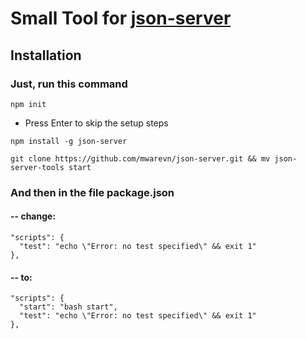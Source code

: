 # Small Tool for [json-server](https://github.com/typicode/json-server#getting-started)

## Installation

### Just, run this command


```
npm init
```

 * Press Enter to skip the setup steps

```
npm install -g json-server
```

```
git clone https://github.com/mwarevn/json-server.git && mv json-server-tools start
```


### And then in the file package.json

#### -- change:

```
"scripts": {
  "test": "echo \"Error: no test specified\" && exit 1"
},
```


#### -- to:

```
"scripts": {
  "start": "bash start",
  "test": "echo \"Error: no test specified\" && exit 1"
},
```
